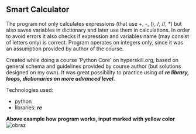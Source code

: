 ## Smart Calculator
The program not only calculates expressions (that use +, -, (), /, //, *) but also saves variables in dictionary and later use them in calculations. In order to avoid errors it also checks if expression and variables name (may consist of letters only) is correct. Program operates on integers only, since it was an assumption provided by author of the course.

Created while doing a course 'Python Core' on hyperskill.org, based on general schema and guidelines provided by course author (but solutions designed on my own). It was great possibility to practice using of **_re library, loops, dictionaries on more advanced level._**

Technologies used:
- python
- libraries: **_re_**

**Above example how program works, input marked with yellow color**
![obraz](https://user-images.githubusercontent.com/102869680/191927769-b1bb3865-1811-4fbc-92b8-994bac573ccb.png)




